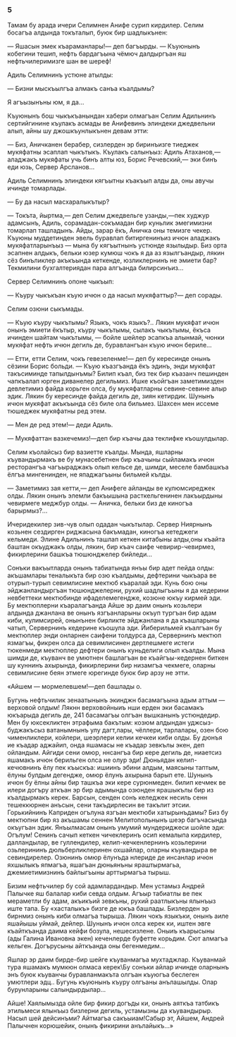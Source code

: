 ### 5

Тамам бу арада ичери Селимнен Анифе сурип кирдилер.
Селим босагъа алдында токъталып, буюк бир шадлыкънен:

— Яшасын эмек къараманлары!— деп багъырды.
— Къуюнынъ кобегини тешип, нефть бардагъына чёмюч далдыргъан яш нефтьчилеримизге шан ве шереф!

Адиль Селимнинъ устюне атылды:

— Бизни мыскъылгъа алмакъ санъа къалдымы?

Я агъызынъны юм, я да...

Къуюнынъ бош чыкъкъанындан хабери олмагъан Селим Адильнинъ сертийгинине къулакъ асмады ве Анифевинъ элиндеки джедвельни алып, айны шу джошкъунлыкънен девам этти:

— Биз, Аничканен берабер, сизлерден эр биринъизге тиеджек мукяфатны эсаплап чыкътыкъ.
Къулакъ салынъыз: Адиль Атаханов,— аладжакъ мукяфаты учь бинъ алты юз, Борис Речевский,— эки бинъ еди юзь, Сервер Арсланов...

Адиль Селимнинъ элиндеки кягъытны къакъып алды да, оны авучы ичинде томарлады.

— Бу да насыл масхаралыкътыр?

— Токъта, йыртма,— деп Селим джедвельге узанды,—пек худжур адамсынъ, Адиль, сорамадан-сокъмадан бир куньлик эмегимизни томарлап ташладынъ.
Айды, зарар ёкъ, Аничка оны темизге чекер.
Къуюны муддетинден эвель буравлап битиргенинъиз ичюн аладжакъ мукяфатларынъыз — мына бу кягъытнынъ устюнде язылыдыр.
Биз орта эсапнен алдыкъ, бельки юзер кумюш чокъ я да аз язылгъандыр, лякин сёз бинъликлер акъкъында кеткенде, юзликлернинъ не эмиети бар?
Текмилини бухгалтериядан пара алгъанда билирсинъиз...

Сервер Селимнинъ опоне чыкъып:

— Къуру чыкъкъан къую ичюн о да насыл мукяфаттыр?— деп сорады.

Селим озюни сыкъмады.

— Къую къуру чыкътымы?
Языкъ, чокъ языкъ?..
Лякин мукяфат ичюн онынъ эмиети ёкътыр, къуру чыкътымы, сылакъ чыкътымы, ёкъса ичинден шайтам чыкътымы, — бойле шейлер эсапкъа алынмай, чюнки мукяфат нефть ичюн дегиль де, буравлангъан къую ичюн бериле...

— Етти, етти Селим, чокъ гевезеленме!— деп бу кересинде онынъ сёзини Борис больди.
— Къую къазгъанда ёкъ эдинъ, энди мукяфат такъсиминде тапылдынъмы?
Билип къал, биз тек бир къазанч пешинден чапкъалап юрген диванелер дегильмиз.
Ишке къойгъан заметимизден девлетимиз файда корьген олса, бу мукяфатларны севине-севине алыр эдик.
Лякин бу кересинде файда дегиль де, зиян кетирдик.
Шунынъ ичюн мукяфат акъкъында сёз биле ола бильмез.
Шахсен мен иссеме тюшеджек мукяфатны ред этем.

— Мен де ред этем!— деди Адиль.

— Мукяфаттан вазкечемиз!—деп бир къачы даа теклифке къошулдылар.

Селим къолайсыз бир вазиетте къалды.
Мында, яшларны къувандырмакъ ве бу мунасебетнен бир къачыны сыйламакъ ичюн ресторангъа чагъыраджакъ олып кельсе де, шимди, меселе бамбашкъа ёлгъа мингенинден, не япаджагъыны бильмей кълды.

— Заметимиз зая кетти,— деп Анифеге айланды ве кулюмсиреджек олды.
Лякин онынъ элемли бакъышына расткельгенинен лакъырдыны чевирмеге меджбур олды.
— Аничка, бельки биз де киногъа барырмыз?...

Ичеридекилер зив-чув олып одадан чыкътылар.
Сервер Ниярнынъ козьнен сездирген риджасына бакъмадан, киногъа кетеджеги кельмеди.
Элине Адильнинъ ташлап кеткен китабыны алды,оны къайта баштан окъуджакъ олды, лякин, бир къач саифе чевирир-чевирмез, фикирлерини башкъа тюшюнджелер бийледи...

Сонъки вакъытларда онынъ табиатында янъы бир адет пейда олды: акъшамлары теналыкъта бир озю къалдымы, дефтерини чыкъара ве отурып-турып севимлисине мектюб къаралай эди.
Кунь бою оны эйджанландыргъан тюшюнджелерни, рухий шадлыгъыны я да кедерини невбеттеки мектюбинде ифаделемегендже, козюне юкъу кирмей эди.
Бу мектюплерни къаралагъанда Айше эр даим онынъ козьлери алдында джанлана ве онынъ язгъанларыны окъуп тургъан бир адам киби, кулимсирей, онынънен бирликте эйджанлана я да къашларыны чатып, Сервернинъ кедерине къошула эди.
Йиберильмей къалгъан бу мектюплер энди онларнен саифени толдурса да, Сервернинъ мектюп язмагъы, фикрен олса да севимлисинен дертлешмеге истеги тюкенмеди мектюплер дефтери онынъ куньделиги олып къалды.
Мына шимди де, къуванч ве умютнен башлагъан ве къайгъы-кедернен биткен шу куннинъ ахырында, фикирлерини бир низамгъа чекмеге, оларны севимлисине беян этмеге юрегинде буюк бир арзу не этти.

«Айшем — мормелевшем!—деп башлады о.

Бугунь нефтьчилик зенаатынынъ экинджн басамагъына адым аттым — верховой олдым!
Лякнн верховойныиъ нши ерден эки басамакъ юкъарыда дегиль де, 241 басамагъы олгъан вышканынъ устюндедир.
Мен бу юксекликтен этрафыма бакътым: козюм алдындан уджсыз-буджакъсыз ватанымнынъ улу дагт,лары, чёллери, тарлалары, озен бою чименликлери, койлери, шеэрлери келии кечкеи киби олды.
Бу дюнъя ие къадар аджайип, онда яшамасы не къадар зевкълы экен, деп ойландым.
Айгиди сени омюр, ннсангъа бир кере дегиль де, ниаетсиз яшамакъ ичюн берильген олса не олур эди!
Дюньядан келип-кечювнинъ ёлу пек къыскъа: ишиинъ эбини алдым, маясыны таптым, ёлуны булдым дегендже, омюр ёлунъ ахырына барып ете.
Шунынъ ичюн бу ёлны айны бир ташкъа эки кере сурюнмеден.
билип кечмек ве илери догъру аткъан эр бир адымында озюнден ярашыкълы бир из къалдырмакъ керек.
Барсын, сенден сонъ келеджек несиль сенн тешеккюрнен анъсын, сени такъдирлесин ве такълит этсии.
Горькийнинъ Каприден огълуна язгъан мектюби хатырынъдамы?
Биз бу мектюпни бир яз акъшамы сеннен Мелитопольнынъ шеэр багъчасында окъугъан эдик.
Янъылмасам онынъ умумий мундериджеси шойле эди: Огълум!
Сенинъ сачып кеткен чичеклеринъ осип кемалыпа кирдилер, далландылар, ве гуллендилер, келип-кечкенлернинъ козьлерини озьлерининъ дюльберликлеринен охшайлар, оларны къувандыра ве севиндирелер.
Озюнинъ омюр ёлунъда нлериде де инсанлар ичюн яхшылыкъ япмагъа, яшагъан дюньянъны яраштырмагьа, джемиетимизнинъ байлыгъыны арттырмагъа тырыш.

Бизим нефтьчилер бу сой адамлардандыр.
Мен устамыз Андрей Палычке яш балалар киби севда олдым.
Агъыр табиатлы ве пек мераметли бу адам, акъикъий зевкъны, рухий раатлыкъны ялынъыз иште тапа.
Бу «хасталыкъ» бизге де юкъа башлады.
Бизлерден эр бирнмиз онынъ киби олмагъа тырыша.
Лякин чокъ языкъки, онынъ аиле яшайышы уймай, дейлер.
Шунынъ ичюн олса керек ки, иштен эвге къайткъанда даима кейфи бозула, нешесизлене.
Оныиъ къарысыны (ады Галина Ивановна экен) кеченлерде буфетте корьдим.
Сют алмагъа кельген.
Догърусыны айткъанда оны бегенмедим...

Яшлар эр даим бирде-бир шейге къуванмагъа мухтаджлар.
Къуванмай тура яшамакъ мумкюн олмаса керек\Бу сонъки айлар ичинде оларнынъ энъ буюк къуванчы буравланмакъта олгъан къуюгъа беслеген умютлери эдц..
Бугунь къуюнынъ къуру олгъаны анълашылды.
Олар бурунларыны салындырдылар...

Айше!
Хаялымызда ойле бир фикир догъды ки, онынъ аяткъа татбикъ этильмеси ялынъыз бизлерни дегиль, устамызны да къувандырыр.
Насыл шей дейсинъми?
Айтмагъа сакъыиам!Сабыр эт, Айшем, Андрей Палычнен корюшейик, онынъ фикирини анълайыкъ...»
